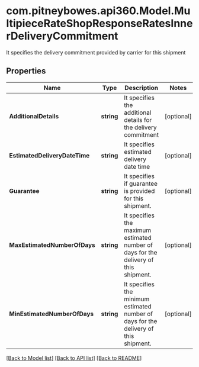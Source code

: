 # com.pitneybowes.api360.Model.MultipieceRateShopResponseRatesInnerDeliveryCommitment
It specifies the delivery commitment provided by carrier for this shipment

## Properties

Name | Type | Description | Notes
------------ | ------------- | ------------- | -------------
**AdditionalDetails** | **string** | It specifies the additional details for the delivery commitment | [optional] 
**EstimatedDeliveryDateTime** | **string** | It specifies estimated delivery date time | [optional] 
**Guarantee** | **string** | It specifies if guarantee is provided for this shipment. | [optional] 
**MaxEstimatedNumberOfDays** | **string** | It specifies the maximum estimated number of days for the delivery of this shipment. | [optional] 
**MinEstimatedNumberOfDays** | **string** | It specifies the minimum estimated number of days for the delivery of this shipment. | [optional] 

[[Back to Model list]](../../README.md#documentation-for-models) [[Back to API list]](../../README.md#documentation-for-api-endpoints) [[Back to README]](../../README.md)

